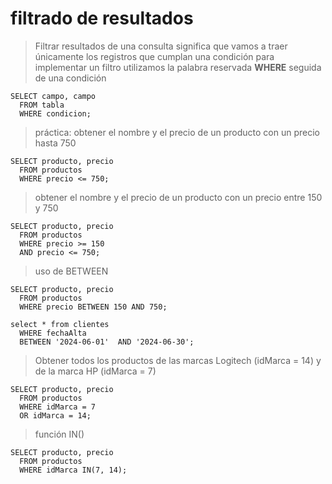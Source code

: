 # filtrado de resultados

> Filtrar resultados de una consulta significa que vamos a traer únicamente los registros que cumplan una condición
> para implementar un filtro utilizamos la palabra reservada **WHERE** seguida de una condición

    SELECT campo, campo  
      FROM tabla  
      WHERE condicion;

> práctica: 
> obtener el nombre y el precio de un producto con un precio hasta 750

    SELECT producto, precio  
      FROM productos  
      WHERE precio <= 750;  

> obtener el nombre y el precio de un producto con un precio entre 150 y 750

    SELECT producto, precio  
      FROM productos  
      WHERE precio >= 150  
      AND precio <= 750;  

> uso de BETWEEN 

    SELECT producto, precio  
      FROM productos  
      WHERE precio BETWEEN 150 AND 750;  

    select * from clientes
      WHERE fechaAlta
      BETWEEN '2024-06-01'  AND '2024-06-30';  

> Obtener todos los productos de las marcas
> Logitech (idMarca = 14) 
> y de la marca HP (idMarca = 7)

    SELECT producto, precio  
      FROM productos  
      WHERE idMarca = 7  
      OR idMarca = 14;  

> función IN()

    SELECT producto, precio  
      FROM productos  
      WHERE idMarca IN(7, 14);  
